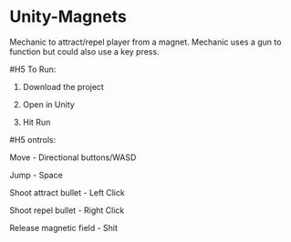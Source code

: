 # Unity-Magnets

Mechanic to attract/repel player from a magnet. Mechanic uses a gun to function but could also use a key press.

#H5 To Run:

1) Download the project

2) Open in Unity

3) Hit Run

#H5 ontrols:

Move - Directional buttons/WASD

Jump - Space

Shoot attract bullet - Left Click

Shoot repel bullet - Right Click

Release magnetic field - Shit

